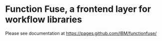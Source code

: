 # Function Fuse, a frontend layer for workflow libraries

Please see documentation at https://pages.github.com/IBM/functionfuse/
